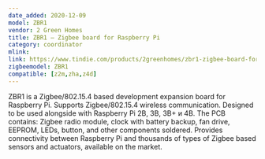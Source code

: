 ```yaml
---
date_added: 2020-12-09
model: ZBR1
vendor: 2 Green Homes
title: ZBR1 – Zigbee board for Raspberry Pi
category: coordinator
mlink: 
link: https://www.tindie.com/products/2greenhomes/zbr1-zigbee-board-for-raspberry-pi/
zigbeemodel: ZBR1
compatible: [z2m,zha,z4d]
---
```

ZBR1 is a Zigbee/802.15.4 based development expansion board for Raspberry Pi. Supports Zigbee/802.15.4 wireless communication. Designed to be used alongside with Raspberry Pi 2B, 3B, 3B+ и 4B. The PCB contains: Zigbee radio module, clock with battery backup, fan drive, EEPROM, LEDs, button, and other components soldered. Provides connectivity between Raspberry Pi and thousands of types of Zigbee based sensors and actuators, available on the market.


